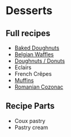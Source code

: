 # Desserts

## Full recipes

* <a href="../../baked-doughnuts/">Baked Doughnuts</a>
* <a href="../../belgian-waffles/">Belgian Waffles</a>
* <a href="../../doughnuts-donuts-recipe/">Doughnuts / Donuts</a>
* Eclairs
* French Crêpes
* <a href="../../muffins/">Muffins</a>
* <a href="../../cozonac/">Romanian Cozonac</a>

## Recipe Parts

* Coux pastry
* Pastry cream
